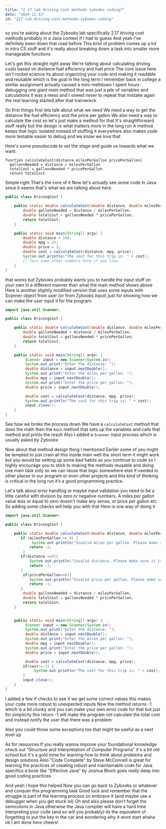 ```yaml
---
title: "2.17 lab driving cost methods zybooks coding?"
date: "2024-12-13"
id: "217-lab-driving-cost-methods-zybooks-coding"
---
```


 so you're asking about the Zybooks lab specifically 2.17 driving cost methods probably in a Java context if I had to guess And yeah I've definitely been down that road before This kind of problem comes up a lot in intro CS stuff and it's really about breaking down a task into smaller more manageable functions

Let's get this straight right away We're talking about calculating driving costs based on distance fuel efficiency and fuel price The core issue here isn't rocket science its about organizing your code and making it readable and reusable which is the goal in the long term I remember back in college a similar assignment actually caused a mini-meltdown I spent hours debugging one giant main method that was just a pile of variables and calculations it was a mess and I vowed never to repeat that mistake again the real learning started after that trainwreck

So first things first lets talk about what we need We need a way to get the distance the fuel efficiency and the price per gallon We also need a way to calculate the cost so let's just make a method for that It's straightforward stuff really but the design is what matters more in the long run A method keeps that logic isolated instead of stuffing it everywhere also makes code more testable easier to debug and we know we love that

Here's some pseudocode to set the stage and guide us towards what we want:

```
function calculateCost(distance milesPerGallon pricePerGallon)
  gallonsNeeded = distance / milesPerGallon
  totalCost = gallonsNeeded * pricePerGallon
  return totalCost
```

Simple right That's the core of it Now let's actually see some code in Java since it seems that's what we are talking about here.

```java
public class DrivingCost {

    public static double calculateCost(double distance, double milesPerGallon, double pricePerGallon) {
        double gallonsNeeded = distance / milesPerGallon;
        double totalCost = gallonsNeeded * pricePerGallon;
        return totalCost;
    }

    public static void main(String[] args) {
        double distance = 100;
        double mpg = 25;
        double price = 3;
        double cost = calculateCost(distance, mpg, price);
        System.out.println("The cost for this trip is: " + cost);
        // Test some other numbers here if you like.
    }
}
```

that works but Zybooks probably wants you to handle the input stuff on your own in a different manner than what the main method shows above Here is another slightly modified version that uses some inputs with Scanner object from user (or from Zybooks input) just for showing how we can make the user input it for the program:

```java
import java.util.Scanner;

public class DrivingCost {

    public static double calculateCost(double distance, double milesPerGallon, double pricePerGallon) {
        double gallonsNeeded = distance / milesPerGallon;
        double totalCost = gallonsNeeded * pricePerGallon;
        return totalCost;
    }

    public static void main(String[] args) {
         Scanner input = new Scanner(System.in);
         System.out.print("Enter the distance: ");
         double distance = input.nextDouble();
         System.out.print("Enter the miles per gallon: ");
         double mpg = input.nextDouble();
         System.out.print("Enter the price per gallon: ");
         double price = input.nextDouble();

         double cost = calculateCost(distance, mpg, price);
         System.out.println("The cost for this trip is: " + cost);
         input.close();
    }
}
```

See how we broke the process down We have a `calculateCost` method that does the math then the `main` method that sets up the variables and calls that method and prints the result Also I added a `Scanner` input process which is usually asked by Zybooks

Now about that method design thing I mentioned Earlier some of you might be tempted to just cram all this inside main well the short term it might work but you would be setting up some bad habits as you continue to code so I highly encourage you to stick to making the methods reusable and doing one main task only so we can reuse that logic somewhere else if needed in other places in our program or even other projects and this kind of thinking is critical in the long run it’s a good programming practice.

Let's talk about error handling or maybe input validation you need to be a little careful with division by zero or negative numbers. A miles per gallon value less or equal to zero doesn't make any sense, or price per gallon etc So adding some checks will help you with that Here is one way of doing it

```java
import java.util.Scanner;

public class DrivingCost {

    public static double calculateCost(double distance, double milesPerGallon, double pricePerGallon) {
       if (milesPerGallon <= 0) {
            System.out.println("Invalid miles per gallon. Please make sure it is bigger than 0");
           return -1;
        }
       if(distance <=0){
           System.out.println("Invalid distance. Please make sure it is bigger than 0");
           return -1;
       }
        if(pricePerGallon<=0){
           System.out.println("Invalid price per gallon. Please make sure it is bigger than 0");
           return -1;
       }
        double gallonsNeeded = distance / milesPerGallon;
        double totalCost = gallonsNeeded * pricePerGallon;
        return totalCost;
    }


    public static void main(String[] args) {
         Scanner input = new Scanner(System.in);
         System.out.print("Enter the distance: ");
         double distance = input.nextDouble();
         System.out.print("Enter the miles per gallon: ");
         double mpg = input.nextDouble();
         System.out.print("Enter the price per gallon: ");
         double price = input.nextDouble();

         double cost = calculateCost(distance, mpg, price);
        if(cost!=-1) {
             System.out.println("The cost for this trip is: " + cost);
        }
        input.close();
    }
}
```

I added a few if checks to see if we get some correct values this makes your code more robust to unexpected inputs Now the method returns -1 which is a bit clunky and you can make your own error code for that but just for simplicity this return -1 will make the program not calculate the total cost and instead notify the user that there was a problem

Also you could throw some exceptions too that might be useful as a next level up

As for resources If you really wanna improve your foundational knowledge check out "Structure and Interpretation of Computer Programs" it's a bit old school but it's a gold mine for learning how to think about problems and design solutions Also "Code Complete" by Steve McConnell is great for learning the practices of creating robust and maintainable code for Java specifics a book like "Effective Java" by Joshua Bloch goes really deep into good coding practices

And yeah I hope this helped Now you can go back to Zybooks or whatever and conquer this programming task Good luck and remember that the struggle is part of the learning process so embrace it (and maybe use a debugger when you get stuck lol) Oh and also please don’t forget the semicolons in Java otherwise the Java compiler will have a hard time interpreting your code (and so will you probably) its the equivalent of forgetting to put the key in the car and wondering why it wont start ahaha ok I am done here cheers!
